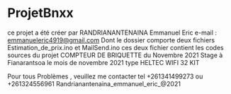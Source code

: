 # ProjetBnxx
ce projet a été créer  par RANDRIANANTENAINA Emmanuel Eric
e-mail : emmanueleric4919@gmail.com
Dont le dossier comporte deux fichiers Estimation_de_prix.ino et MailSend.ino
ces deux fichier contient les codes sources du projet COMPTEUR DE BRIQUETTE du Novembre 2021 
Stage à Fianarantsoa le mois de novembre 2021
type HELTEC WIFI 32 KIT

Pour tous Problèmes , veuillez me contacter
tel +261341499273 ou +261324556961 
Randrianantenaina_emmanuel_eric_@2021
